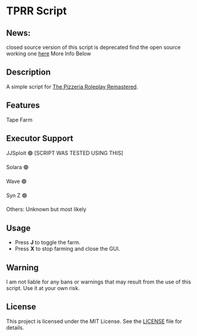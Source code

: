 # TPRR Script

## News:
closed source version of this script is deprecated find the open source working one [here](https://github.com/3Oxygen3/tprr-source/tree/main)
More Info Below

## Description
A simple script for [The Pizzeria Roleplay Remastered](https://www.roblox.com/games/373513488/FNAF-TPRR-INTO-THE-PIT).

## Features
Tape Farm
## Executor Support
JJSploit 🟢 [SCRIPT WAS TESTED USING THIS]

Solara 🟢

Wave 🟢

Syn Z  🟢


Others: Unknown but most likely

## Usage
- Press **J** to toggle the farm.
- Press **X** to stop farming and close the GUI.

## Warning
I am not liable for any bans or warnings that may result from the use of this script. Use it at your own risk.

## License
This project is licensed under the MIT License. See the [LICENSE](https://github.com/3Oxygen3/TPRR-Script/blob/main/LICENSE) file for details.

